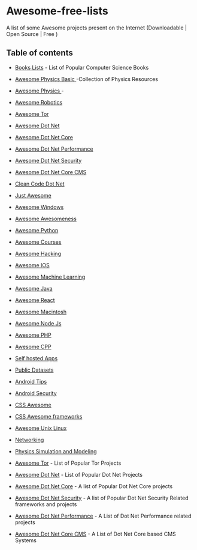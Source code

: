 # Awesome-free-lists
A list of some Awesome projects present on the Internet (Downloadable | Open Source | Free )


## Table of contents
* [Books Lists](https://github.com/learn-anything/books) - List of Popular Computer Science Books
* [Awesome Physics Basic <Kids>](https://github.com/GloverDonovan/awesome-physics) -Collection of Physics Resources
* [Awesome Physics <Advanced>](https://github.com/wbierbower/awesome-physics) -
* [Awesome Robotics](https://github.com/ahundt/awesome-robotics)
* [Awesome Tor](https://github.com/ajvb/awesome-tor)
* [Awesome Dot Net](https://github.com/quozd/awesome-dotnet)
* [Awesome Dot Net Core](https://github.com/thangchung/awesome-dotnet-core)
* [Awesome Dot Net Performance](https://github.com/adamsitnik/awesome-dot-net-performance)
* [Awesome Dot Net Security](https://github.com/guardrailsio/awesome-dotnet-security)
* [Awesome Dot Net Core CMS](https://github.com/Smilefounder/awesome-dotnet-core-cms)
* [Clean Code Dot Net](https://github.com/thangchung/clean-code-dotnet)
* [Just Awesome](https://github.com/sindresorhus/awesome)
* [Awesome Windows](https://github.com/Awesome-Windows/Awesome)
* [Awesome Awesomeness](https://github.com/bayandin/awesome-awesomeness)
* [Awesome Python](https://github.com/vinta/awesome-python)
* [Awesome Courses](https://github.com/prakhar1989/awesome-courses)
* [Awesome Hacking](https://github.com/Hack-with-Github/Awesome-Hacking)
* [Awesome IOS](https://github.com/vsouza/awesome-ios)
* [Awesome Machine Learning](https://github.com/josephmisiti/awesome-machine-learning)
* [Awesome Java](https://github.com/akullpp/awesome-java)
* [Awesome React](https://github.com/enaqx/awesome-react)
* [Awesome Macintosh](https://github.com/jaywcjlove/awesome-mac)
* [Awesome Node Js](https://github.com/sindresorhus/awesome-nodejs)
* [Awesome PHP](https://github.com/ziadoz/awesome-php)
* [Awesome CPP](https://github.com/fffaraz/awesome-cpp)
* [Self hosted Apps](https://github.com/awesome-selfhosted/awesome-selfhosted)
* [Public Datasets](https://github.com/awesomedata/awesome-public-datasets)
* [Android Tips](https://github.com/tangqi92/Android-Tips)
* [Android Security](https://github.com/ashishb/android-security-awesome)
* [CSS Awesome](https://github.com/awesome-css-group/awesome-css)
* [CSS Awesome frameworks](https://github.com/troxler/awesome-css-frameworks)
* [Awesome Unix Linux](https://github.com/sirredbeard/Awesome-UNIX)
* [Networking](https://github.com/clowwindy/Awesome-Networking)
* [Physics Simulation and Modeling <Fritzing App>](https://github.com/fritzing/fritzing-app)








* [Awesome Tor](https://github.com/ajvb/awesome-tor) - List of Popular Tor Projects
* [Awesome Dot Net](https://github.com/quozd/awesome-dotnet) - List of Popular Dot Net Projects
* [Awesome Dot Net Core](https://github.com/thangchung/awesome-dotnet-core) - A list of Popular Dot Net Core projects
* [Awesome Dot Net Security](https://github.com/guardrailsio/awesome-dotnet-security) - A list of Popular Dot Net Security Related frameworks and projects
* [Awesome Dot Net Performance](https://github.com/adamsitnik/awesome-dot-net-performance) - A List of Dot Net Performance related projects
* [Awesome Dot Net Core CMS](https://github.com/Smilefounder/awesome-dotnet-core-cms) - A List of Dot Net Core based CMS Systems

